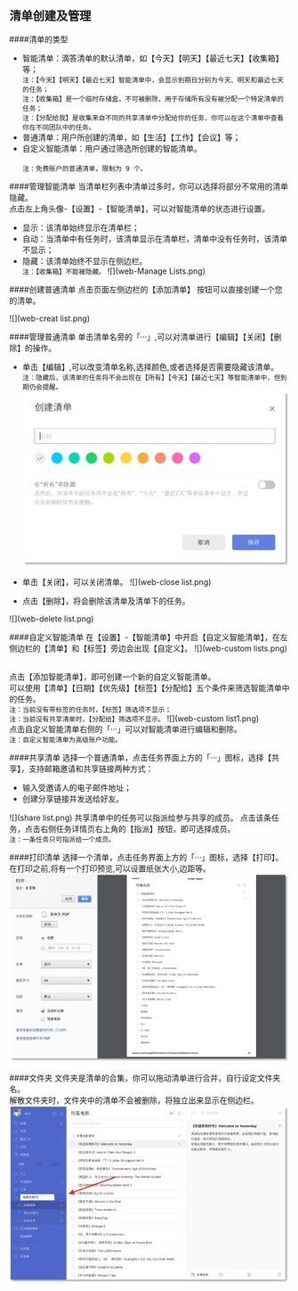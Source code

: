 ## 清单创建及管理

####清单的类型
* 智能清单：滴答清单的默认清单，如【今天】【明天】【最近七天】【收集箱】等；
<br>`注：【今天】【明天】【最近七天】智能清单中，会显示到期日分别为今天、明天和最近七天的任务；`
<br>`注：【收集箱】是一个临时存储盒，不可被删除，用于存储所有没有被分配一个特定清单的任务；`
<br>`注：【分配给我】是收集来自不同的共享清单中分配给你的任务，你可以在这个清单中查看你在不同团队中的任务。`
* 普通清单：用户所创建的清单，如【生活】【工作】【会议】等；
* 自定义智能清单：用户通过筛选所创建的智能清单。  
<br>`注：免费账户的普通清单，限制为 9 个。`

####管理智能清单
当清单栏列表中清单过多时，你可以选择将部分不常用的清单隐藏。
<br>点击左上角头像-【设置】-【智能清单】，可以对智能清单的状态进行设置。
* 显示：该清单始终显示在清单栏；
* 自动：当清单中有任务时，该清单显示在清单栏，清单中没有任务时，该清单不显示；
* 隐藏：该清单始终不显示在侧边栏。
<br>`注：【收集箱】不能被隐藏。` 
![](web-Manage Lists.png)

####创建普通清单
点击页面左侧边栏的【添加清单】 按钮可以直接创建一个您的清单。

![](web-creat list.png)

####管理普通清单
单击清单名旁的「···」,可以对清单进行【编辑】【关闭】【删除】的操作。
* 单击【编辑】,可以改变清单名称,选择颜色,或者选择是否需要隐藏该清单。
<br>`注：隐藏后，该清单的任务将不会出现在【所有】【今天】【最近七天】等智能清单中，但到期仍会提醒。` 
![](web-listedit.png)
* 单击【关闭】，可以关闭清单。
 ![](web-close list.png)

* 点击【删除】，将会删除该清单及清单下的任务。

 ![](web-delete list.png)


####自定义智能清单
在【设置】-【智能清单】中开启【自定义智能清单】，在左侧边栏的【清单】和【标签】旁边会出现【自定义】。
![](web-custom lists.png)

<br />点击【添加智能清单】，即可创建一个新的自定义智能清单。
<br>可以使用【清单】【日期】【优先级】【标签】【分配给】五个条件来筛选智能清单中的任务。
<br>`注：当前没有带标签的任务时，【标签】筛选项不显示；` 
<br>`注：当前没有共享清单时，【分配给】筛选项不显示。` 
![](web-custom list1.png)
<br />点击自定义智能清单右侧的「···」可以对智能清单进行编辑和删除。
<br>`注：自定义智能清单为高级账户功能。` 

####共享清单
选择一个普通清单，点击任务界面上方的「···」图标，选择【共享】，支持邮箱邀请和共享链接两种方式：
* 输入受邀请人的电子邮件地址；
* 创建分享链接并发送给好友。

![](share list.png)
共享清单中的任务可以指派给参与共享的成员。
点击该条任务，点击右侧任务详情页右上角的【指派】按钮，即可选择成员。
<br>`注：一条任务只可指派给一个成员。` 


####打印清单
选择一个清单，点击任务界面上方的「···」图标，选择【打印】。在打印之前,将有一个打印预览,可以设置纸张大小,边距等。
![](web-print.png)

####文件夹
文件夹是清单的合集，你可以拖动清单进行合并，自行设定文件夹名。
<br>解散文件夹时，文件夹中的清单不会被删除，将独立出来显示在侧边栏。
![](web-folder.png)
